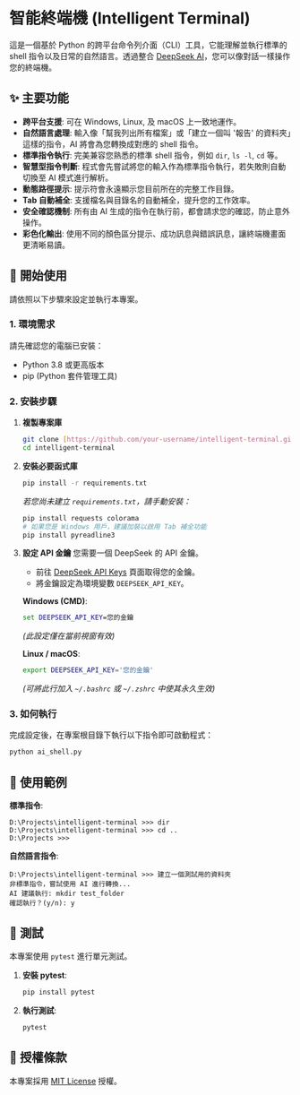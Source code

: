 # 智能終端機 (Intelligent Terminal)

這是一個基於 Python 的跨平台命令列介面（CLI）工具，它能理解並執行標準的 shell 指令以及日常的自然語言。透過整合 [DeepSeek AI](https://platform.deepseek.com/)，您可以像對話一樣操作您的終端機。

## ✨ 主要功能

* **跨平台支援**: 可在 Windows, Linux, 及 macOS 上一致地運作。
* **自然語言處理**: 輸入像「幫我列出所有檔案」或「建立一個叫 '報告' 的資料夾」這樣的指令，AI 將會為您轉換成對應的 shell 指令。
* **標準指令執行**: 完美兼容您熟悉的標準 shell 指令，例如 `dir`, `ls -l`, `cd` 等。
* **智慧型指令判斷**: 程式會先嘗試將您的輸入作為標準指令執行，若失敗則自動切換至 AI 模式進行解析。
* **動態路徑提示**: 提示符會永遠顯示您目前所在的完整工作目錄。
* **Tab 自動補全**: 支援檔名與目錄名的自動補全，提升您的工作效率。
* **安全確認機制**: 所有由 AI 生成的指令在執行前，都會請求您的確認，防止意外操作。
* **彩色化輸出**: 使用不同的顏色區分提示、成功訊息與錯誤訊息，讓終端機畫面更清晰易讀。

## 🚀 開始使用

請依照以下步驟來設定並執行本專案。

### 1. 環境需求

請先確認您的電腦已安裝：

* Python 3.8 或更高版本
* pip (Python 套件管理工具)

### 2. 安裝步驟

1.  **複製專案庫**
    ```bash
    git clone [https://github.com/your-username/intelligent-terminal.git](https://github.com/your-username/intelligent-terminal.git)
    cd intelligent-terminal
    ```

2.  **安裝必要函式庫**
    ```bash
    pip install -r requirements.txt
    ```
    *若您尚未建立 `requirements.txt`，請手動安裝：*
    ```bash
    pip install requests colorama
    # 如果您是 Windows 用戶，建議加裝以啟用 Tab 補全功能
    pip install pyreadline3
    ```

3.  **設定 API 金鑰**
    您需要一個 DeepSeek 的 API 金鑰。
    * 前往 [DeepSeek API Keys](https://platform.deepseek.com/api_keys) 頁面取得您的金鑰。
    * 將金鑰設定為環境變數 `DEEPSEEK_API_KEY`。

    **Windows (CMD)**:
    ```cmd
    set DEEPSEEK_API_KEY=您的金鑰
    ```
    *(此設定僅在當前視窗有效)*

    **Linux / macOS**:
    ```bash
    export DEEPSEEK_API_KEY='您的金鑰'
    ```
    *(可將此行加入 `~/.bashrc` 或 `~/.zshrc` 中使其永久生效)*

### 3. 如何執行

完成設定後，在專案根目錄下執行以下指令即可啟動程式：

```bash
python ai_shell.py
````

## 📝 使用範例

**標準指令**:

```
D:\Projects\intelligent-terminal >>> dir
D:\Projects\intelligent-terminal >>> cd ..
D:\Projects >>>
```

**自然語言指令**:

```
D:\Projects\intelligent-terminal >>> 建立一個測試用的資料夾
非標準指令，嘗試使用 AI 進行轉換...
AI 建議執行: mkdir test_folder
確認執行？(y/n): y
```

## 🧪 測試

本專案使用 `pytest` 進行單元測試。

1.  **安裝 pytest**:
    ```bash
    pip install pytest
    ```
2.  **執行測試**:
    ```bash
    pytest
    ```

## 📜 授權條款

本專案採用 [MIT License](https://www.google.com/search?q=LICENSE) 授權。

